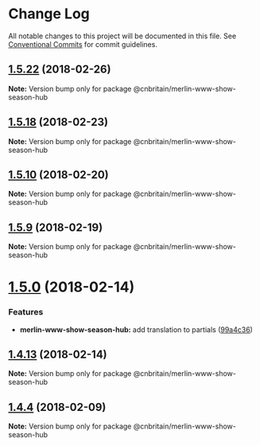 # Change Log

All notable changes to this project will be documented in this file.
See [Conventional Commits](https://conventionalcommits.org) for commit guidelines.

<a name="1.5.22"></a>
## [1.5.22](https://github.com/cnduk/merlin-www-components/compare/@cnbritain/merlin-www-show-season-hub@1.5.21...@cnbritain/merlin-www-show-season-hub@1.5.22) (2018-02-26)




**Note:** Version bump only for package @cnbritain/merlin-www-show-season-hub

<a name="1.5.18"></a>
## [1.5.18](https://github.com/cnduk/merlin-www-components/compare/@cnbritain/merlin-www-show-season-hub@1.5.17...@cnbritain/merlin-www-show-season-hub@1.5.18) (2018-02-23)




**Note:** Version bump only for package @cnbritain/merlin-www-show-season-hub

<a name="1.5.10"></a>
## [1.5.10](https://github.com/cnduk/merlin-www-components/compare/@cnbritain/merlin-www-show-season-hub@1.5.9...@cnbritain/merlin-www-show-season-hub@1.5.10) (2018-02-20)




**Note:** Version bump only for package @cnbritain/merlin-www-show-season-hub

<a name="1.5.9"></a>
## [1.5.9](https://github.com/cnduk/merlin-www-components/compare/@cnbritain/merlin-www-show-season-hub@1.5.8...@cnbritain/merlin-www-show-season-hub@1.5.9) (2018-02-19)




**Note:** Version bump only for package @cnbritain/merlin-www-show-season-hub

<a name="1.5.0"></a>
# [1.5.0](https://github.com/cnduk/merlin-www-components/compare/@cnbritain/merlin-www-show-season-hub@1.4.14...@cnbritain/merlin-www-show-season-hub@1.5.0) (2018-02-14)


### Features

* **merlin-www-show-season-hub:** add translation to partials ([99a4c36](https://github.com/cnduk/merlin-www-components/commit/99a4c36))




<a name="1.4.13"></a>
## [1.4.13](https://github.com/cnduk/merlin-www-components/compare/@cnbritain/merlin-www-show-season-hub@1.4.12...@cnbritain/merlin-www-show-season-hub@1.4.13) (2018-02-14)




**Note:** Version bump only for package @cnbritain/merlin-www-show-season-hub

<a name="1.4.4"></a>
## [1.4.4](https://github.com/cnduk/merlin-www-components/compare/@cnbritain/merlin-www-show-season-hub@1.4.3...@cnbritain/merlin-www-show-season-hub@1.4.4) (2018-02-09)




**Note:** Version bump only for package @cnbritain/merlin-www-show-season-hub
